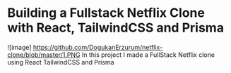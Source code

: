 # Building a Fullstack Netflix Clone with React, TailwindCSS and Prisma
![image] https://github.com/DogukanErzurum/netflix-clone/blob/master/1.PNG
In this project I made a FullStack Netflix clone using React TailwindCSS and Prisma
